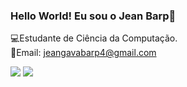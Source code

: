 ### Hello World! Eu sou o Jean Barp👋

💻Estudante de Ciência da Computação.<br>
📩Email: jeangavabarp4@gmail.com
<br>
<div> 
  <a href="https://instagram.com/jean.barp" target="_blank"><img src="https://img.shields.io/badge/-Instagram-%23E4405F?style=for-the-badge&logo=instagram&logoColor=white" target="_blank"></a>
  <a href="https://www.linkedin.com/in/jean-barp-180753237/" target="_blank"><img src="https://img.shields.io/badge/-LinkedIn-%230077B5?style=for-the-badge&logo=linkedin&logoColor=white" target="_blank"></a> 
  
</div>


